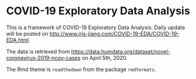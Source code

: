 # COVID-19 Exploratory Data Analysis

This is a framework of COVID-19 Exploratory Data Analysis. Daily update will be posted on <http://www.iris-jiang.com/COVID-19-EDA/COVID-19-EDA.html>.

The data is retrieved from <https://data.humdata.org/dataset/novel-coronavirus-2019-ncov-cases> on April 5th, 2020. 

The Rmd theme is `readthedown` from the package `rmdformats`.